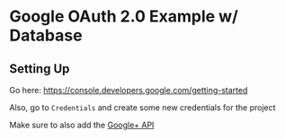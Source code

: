 # Google OAuth 2.0 Example w/ Database

## Setting Up
Go here: https://console.developers.google.com/getting-started

Also, go to `Credentials` and create some new credentials for the project

Make sure to also add the [Google+ API](https://console.developers.google.com/apis/api/plus.googleapis.com/overview?authuser=1)